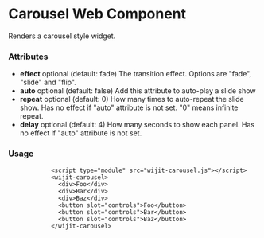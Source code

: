 # Carousel Web Component

Renders a carousel style widget.

### Attributes

-   **effect** optional (default: fade) The transition effect. Options are "fade", "slide" and "flip".
-   **auto** optional (default: false) Add this attribute to auto-play a slide show
-   **repeat** optional (default: 0) How many times to auto-repeat the slide show. Has no effect if "auto" attribute is not set. "0" means infinite repeat.
-   **delay** optional (default: 4) How many seconds to show each panel. Has no effect if "auto" attribute is not set.

### Usage

                <script type="module" src="wijit-carousel.js"></script>
                <wijit-carousel>
                  <div>Foo</div>
                  <div>Bar</div>
                  <div>Baz</div>
                  <button slot="controls">Foo</button>
                  <button slot="controls">Bar</button>
                  <button slot="controls">Baz</button>
                </wijit-carousel>
